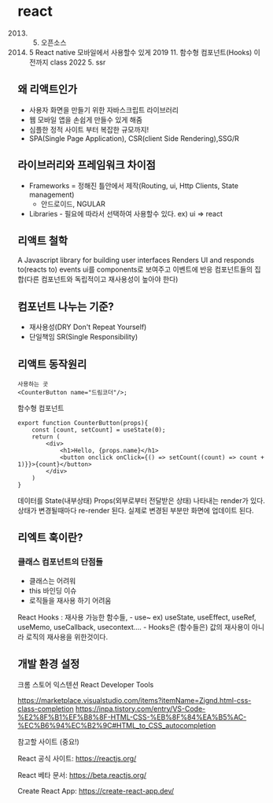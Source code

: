 # react

2013. 5. 오픈소스
2015. 5 React native 모바일에서 사용할수 있게
2019 11. 함수형 컴포넌트(Hooks) 이전까지 class
2022 5. ssr

## 왜 리액트인가
- 사용자 화면을 만들기 위한 자바스크립트 라이브러리
- 웹 모바일 앱을 손쉽게 만들수 있게 해줌
- 심플한 정적 사이트 부터 복잡한 규모까지!
- SPA(Single Page Application), CSR(client Side Rendering),SSG/R

## 라이브러리와 프레임워크 차이점
- Frameworks = 정해진 틀안에서 제작(Routing, ui, Http Clients, State management)
  - 안드로이드, NGULAR
- Libraries - 필요에 따라서 선택하여 사용할수 있다.   ex) ui => react

## 리액트 철학

A Javascript library for building user interfaces 
Renders UI and responds to(reacts to) events 
ui를 components로 보여주고 이벤트에 반응
컴포넌트들의 집합(다른 컴포넌트와 독립적이고 재사용성이 높아야 한다) 

## 컴포넌트 나누는 기준?
- 재사용성(DRY Don't Repeat Yourself)
- 단일책임 SR(Single Responsibility)

## 리액트 동작원리 
```
사용하는 곳
<CounterButton name="드림코더"/>;
```
함수형 컴포넌트
```
export function CounterButton(props){
    const [count, setCount] = useState(0);    
    return (
        <div>
            <h1>Hello, {props.name}</h1>
            <button onclick onClick={() => setCount((count) => count + 1)}}>{count}</button>
        </div>
    )
}
```
데이터를 State(내부상태) Props(외부로부터 전달받은 상태) 나타내는 render가 있다.
상태가 변경될때마다 re-render 된다.
실제로 변경된 부분만 화면에 업데이트 된다.

## 리엑트 훅이란?
### 클래스 컴포넌트의 단점들
- 클래스는 어려워
- this 바인딩 이슈
- 로직들을 재사용 하기 어려움

React Hooks : 재사용 가능한 함수들,
    - use~  ex) useState, useEffect, useRef, useMemo, useCallback, usecontext....
    - Hooks은 (함수들은) 값의 재사용이 아니라 로직의 재사용을 위한것이다.





## 개발 환경 설정
크롬 스토어 익스텐션
React Developer Tools

https://marketplace.visualstudio.com/items?itemName=Zignd.html-css-class-completion
https://inpa.tistory.com/entry/VS-Code-%E2%8F%B1%EF%B8%8F-HTML-CSS-%EB%8F%84%EA%B5%AC-%EC%B6%94%EC%B2%9C#HTML_to_CSS_autocompletion

참고할 사이트 (중요!)

React 공식 사이트: https://reactjs.org/

React 베타 문서: https://beta.reactjs.org/

Create React App: https://create-react-app.dev/